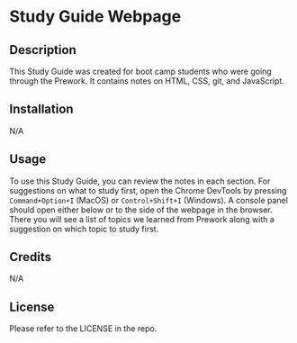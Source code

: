 # Study Guide Webpage

## Description

This Study Guide was created for boot camp students who were going through the Prework. It contains notes on HTML, CSS, git, and JavaScript.

## Installation

N/A

## Usage

To use this Study Guide, you can review the notes in each section. For suggestions on what to study first, open the Chrome DevTools by pressing `Command+Option+I` (MacOS) or `Control+Shift+I` (Windows). A console panel should open either below or to the side of the webpage in the browser. There you will see a list of topics we learned from Prework along with a suggestion on which topic to study first.

## Credits

N/A

## License

Please refer to the LICENSE in the repo.
